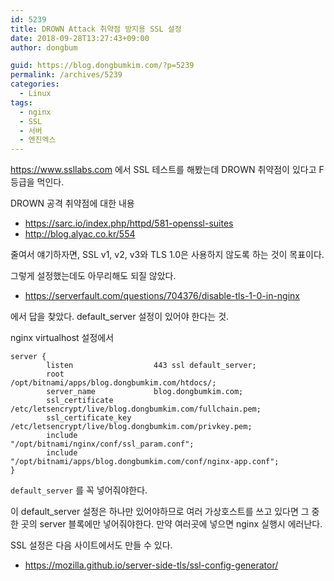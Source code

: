 ```yaml
---
id: 5239
title: DROWN Attack 취약점 방지용 SSL 설정
date: 2018-09-28T13:27:43+09:00
author: dongbum

guid: https://blog.dongbumkim.com/?p=5239
permalink: /archives/5239
categories:
  - Linux
tags:
  - nginx
  - SSL
  - 서버
  - 엔진엑스
---
```

https://www.ssllabs.com 에서 SSL 테스트를 해봤는데 DROWN 취약점이 있다고 F 등급을 먹인다.

DROWN 공격 취약점에 대한 내용

  * https://sarc.io/index.php/httpd/581-openssl-suites
  * http://blog.alyac.co.kr/554

줄여서 얘기하자면, SSL v1, v2, v3와 TLS 1.0은 사용하지 않도록 하는 것이 목표이다.

그렇게 설정했는데도 아무리해도 되질 않았다.

  * https://serverfault.com/questions/704376/disable-tls-1-0-in-nginx

에서 답을 찾았다. default_server 설정이 있어야 한다는 것.

nginx virtualhost 설정에서

```
server {
        listen                  443 ssl default_server;
        root                    /opt/bitnami/apps/blog.dongbumkim.com/htdocs/;
        server_name             blog.dongbumkim.com;
        ssl_certificate         /etc/letsencrypt/live/blog.dongbumkim.com/fullchain.pem;
        ssl_certificate_key     /etc/letsencrypt/live/blog.dongbumkim.com/privkey.pem;
        include                 "/opt/bitnami/nginx/conf/ssl_param.conf";
        include                 "/opt/bitnami/apps/blog.dongbumkim.com/conf/nginx-app.conf";
}
```

`default_server` 를 꼭 넣어줘야한다.

이 default_server 설정은 하나만 있어야하므로 여러 가상호스트를 쓰고 있다면 그 중 한 곳의 server 블록에만 넣어줘야한다. 만약 여러곳에 넣으면 nginx 실행시 에러난다.

SSL 설정은 다음 사이트에서도 만들 수 있다.

  * https://mozilla.github.io/server-side-tls/ssl-config-generator/
